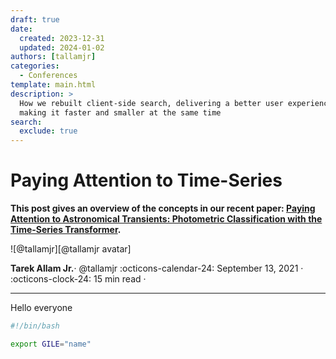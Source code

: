 ```yaml
---
draft: true
date:
  created: 2023-12-31
  updated: 2024-01-02
authors: [tallamjr]
categories:
  - Conferences
template: main.html
description: >
  How we rebuilt client-side search, delivering a better user experience while
  making it faster and smaller at the same time
search:
  exclude: true
---
```


# Paying Attention to Time-Series

__This post gives an overview of the concepts in our recent paper: [Paying Attention to Astronomical
Transients: Photometric Classification with the Time-Series
Transformer](https://arxiv.org/pdf/2105.06178.pdf).__

<aside class="mdx-author" markdown>
![@tallamjr][@tallamjr avatar]

<span>__Tarek Allam Jr.__· @tallamjr</span>
<span>
:octicons-calendar-24: September 13, 2021 ·
:octicons-clock-24: 15 min read ·
</span>
</aside>

  [@tallamjr avatar]: https://avatars.githubusercontent.com/tallamjr

---

Hello everyone



```bash
#!/bin/bash

export GILE="name"
```
